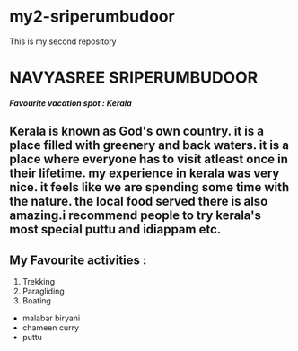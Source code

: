 # my2-sriperumbudoor
This is my second repository
# NAVYASREE SRIPERUMBUDOOR
##### Favourite vacation spot : Kerala
Kerala is known as **God's own country**. it is a place filled with **greenery and back waters**. it is a place where everyone has to visit atleast once in their lifetime. my experience in kerala was very nice. it feels like we are spending some time with the nature. the local food served there is also amazing.i recommend people to try kerala's most special **puttu and idiappam** etc. 
----
##  My Favourite activities :
1. Trekking
2. Paragliding
3. Boating
- malabar biryani
- chameen curry
- puttu

